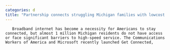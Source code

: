 ```yaml
---
categories: d
title: "Partnership connects struggling Michigan families with lowcost broadband"
---
```


      
      

      
       Broadband internet has become a necessity for Americans to stay connected, but almost 1 million Michigan residents do not have access or face significant barriers to high-speed service. The Communications Workers of America and Microsoft recently launched Get Connected,